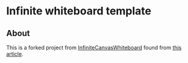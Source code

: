 # Infinite whiteboard template

## About
This is a forked project from [InfiniteCanvasWhiteboard](https://github.com/TomHumphries/InfiniteCanvasWhiteboard) found from [this article](https://medium.com/@tom.humph/creating-an-infinite-whiteboard-97527e886712).